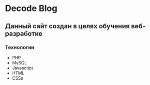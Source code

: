 # Decode Blog


## Данный сайт создан в целях обучения веб-разработке

### Технологии
- PHP
- MySQL
- Javascript
- HTML
- CSSs